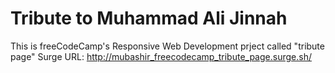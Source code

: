 # Tribute to Muhammad Ali Jinnah 
This is freeCodeCamp's Responsive Web Development prject called "tribute page"
Surge URL: http://mubashir_freecodecamp_tribute_page.surge.sh/
